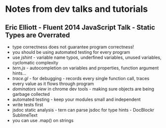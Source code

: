 # Notes from dev talks and tutorials


## Eric Elliott -  Fluent 2014 JavaScript Talk - Static Types are Overrated 

- type correctness does not guarantee program correctness!
- you should be using automated testing for every program
- use *jshint* - variable name typos, underfined variables, unused variables, cyclomatic complexity
- *tern.js* - autocompletion on variables and properties, function argument hints...
- *trace.gl* - for debugging - records every single function call, traces every value as it flows through program
- *dominators view* in chrome dev tools - making sure objects are being garbage collected
- automated testing - keep your modules small and independent
- write tests first
- jsdoc static analysis - tern can parse jsdoc for type hints - DocBlockr SublimeText
- you can use .map() on strings

